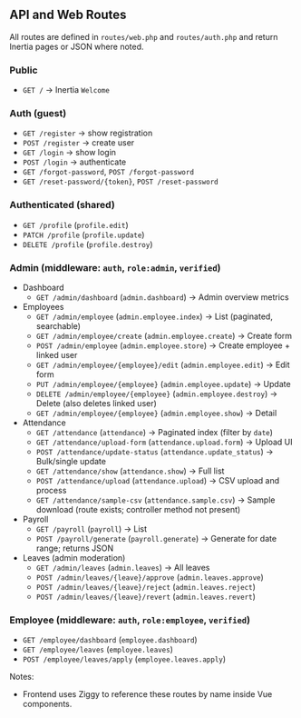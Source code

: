 ## API and Web Routes

All routes are defined in `routes/web.php` and `routes/auth.php` and return Inertia pages or JSON where noted.

### Public
- `GET /` → Inertia `Welcome`

### Auth (guest)
- `GET /register` → show registration
- `POST /register` → create user
- `GET /login` → show login
- `POST /login` → authenticate
- `GET /forgot-password`, `POST /forgot-password`
- `GET /reset-password/{token}`, `POST /reset-password`

### Authenticated (shared)
- `GET /profile` (`profile.edit`)
- `PATCH /profile` (`profile.update`)
- `DELETE /profile` (`profile.destroy`)

### Admin (middleware: `auth`, `role:admin`, `verified`)
- Dashboard
  - `GET /admin/dashboard` (`admin.dashboard`) → Admin overview metrics
- Employees
  - `GET /admin/employee` (`admin.employee.index`) → List (paginated, searchable)
  - `GET /admin/employee/create` (`admin.employee.create`) → Create form
  - `POST /admin/employee` (`admin.employee.store`) → Create employee + linked user
  - `GET /admin/employee/{employee}/edit` (`admin.employee.edit`) → Edit form
  - `PUT /admin/employee/{employee}` (`admin.employee.update`) → Update
  - `DELETE /admin/employee/{employee}` (`admin.employee.destroy`) → Delete (also deletes linked user)
  - `GET /admin/employee/{employee}` (`admin.employee.show`) → Detail
- Attendance
  - `GET /attendance` (`attendance`) → Paginated index (filter by `date`)
  - `GET /attendance/upload-form` (`attendance.upload.form`) → Upload UI
  - `POST /attendance/update-status` (`attendance.update_status`) → Bulk/single update
  - `GET /attendance/show` (`attendance.show`) → Full list
  - `POST /attendance/upload` (`attendance.upload`) → CSV upload and process
  - `GET /attendance/sample-csv` (`attendance.sample.csv`) → Sample download (route exists; controller method not present)
- Payroll
  - `GET /payroll` (`payroll`) → List
  - `POST /payroll/generate` (`payroll.generate`) → Generate for date range; returns JSON
- Leaves (admin moderation)
  - `GET /admin/leaves` (`admin.leaves`) → All leaves
  - `POST /admin/leaves/{leave}/approve` (`admin.leaves.approve`)
  - `POST /admin/leaves/{leave}/reject` (`admin.leaves.reject`)
  - `POST /admin/leaves/{leave}/revert` (`admin.leaves.revert`)

### Employee (middleware: `auth`, `role:employee`, `verified`)
- `GET /employee/dashboard` (`employee.dashboard`)
- `GET /employee/leaves` (`employee.leaves`)
- `POST /employee/leaves/apply` (`employee.leaves.apply`)

Notes:
- Frontend uses Ziggy to reference these routes by name inside Vue components.